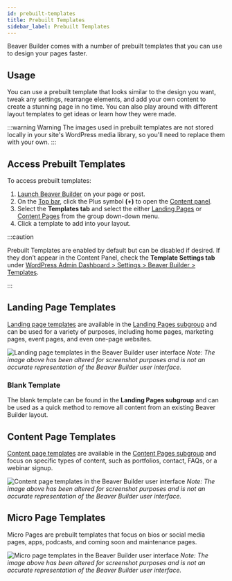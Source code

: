 ```yaml
---
id: prebuilt-templates
title: Prebuilt Templates
sidebar_label: Prebuilt Templates
---
```


Beaver Builder comes with a number of prebuilt templates that you can use to design your pages faster.

## Usage

You can use a prebuilt template that looks similar to the design you want, tweak any settings, rearrange elements, and add your own content to create a stunning page in no time. You can also play around with different layout templates to get ideas or learn how they were made.

:::warning Warning
The images used in prebuilt templates are not stored locally in your site's WordPress media library, so you'll need to replace them with your own.
:::

## Access Prebuilt Templates

To access prebuilt templates:

1. [Launch Beaver Builder](getting-started/launch-builder.md) on your page or post.
2. On the [Top bar](user-interface/top-bar.md), click the Plus symbol **(+)** to open the [Content panel](user-interface/content-panel.md).
3. Select the **Templates tab** and select the either [Landing Pages](#landing-page-templates) or [Content Pages](#content-page-templates) from the group down-down menu.
4. Click a template to add into your layout.

:::caution

Prebuilt Templates are enabled by default but can be disabled if desired. If they don’t appear in the Content Panel, check the **Template Settings tab** under [WordPress Admin Dashboard > Settings > Beaver Builder > Templates](../../settings/templates.md).

:::

## Landing Page Templates

[Landing page templates](https://www.wpbeaverbuilder.com/landing-page-templates/) are available in the [Landing Pages subgroup](index.md#landing-pages-group) and can be used for a variety of purposes, including home pages, marketing pages, event pages, and even one-page websites.

![Landing page templates in the Beaver Builder user interface](/img/beaver-builder/templates--prebuilt-templates--1.jpg)
*Note: The image above has been altered for screenshot purposes and is not an accurate representation of the Beaver Builder user interface.*

### Blank Template

The blank template can be found in the **Landing Pages subgroup** and can be used as a quick method to remove all content from an existing Beaver Builder layout.

## Content Page Templates

[Content page templates](https://www.wpbeaverbuilder.com/content-page-templates/) are available in the [Content Pages subgroup](index.md#content-pages-group) and focus on specific types of content, such as portfolios, contact, FAQs, or a webinar signup.

![Content page templates in the Beaver Builder user interface](/img/beaver-builder/templates--prebuilt-templates--2.jpg)
*Note: The image above has been altered for screenshot purposes and is not an accurate representation of the Beaver Builder user interface.*

## Micro Page Templates

Micro Pages are prebuilt templates that focus on bios or social media pages, apps, podcasts, and coming soon and maintenance pages.

![Micro page templates in the Beaver Builder user interface](/img/beaver-builder/templates--prebuilt-templates--3.jpg)
*Note: The image above has been altered for screenshot purposes and is not an accurate representation of the Beaver Builder user interface.*
